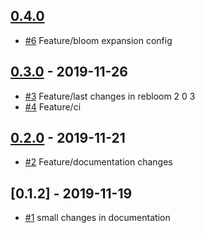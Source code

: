 <!-- changelog-linker -->

<!-- dumped content start -->

## [0.4.0]
- [#6] Feature/bloom expansion config

## [0.3.0] - 2019-11-26

- [#3] Feature/last changes in rebloom 2 0 3
- [#4] Feature/ci

## [0.2.0] - 2019-11-21

- [#2] Feature/documentation changes

## [0.1.2] - 2019-11-19

- [#1] small changes in documentation

<!-- dumped content end -->

[#6]: https://github.com/averias/phpredis-bloom/pull/6
[#4]: https://github.com/averias/phpredis-bloom/pull/4
[#3]: https://github.com/averias/phpredis-bloom/pull/3
[#2]: https://github.com/averias/phpredis-bloom/pull/2
[#1]: https://github.com/averias/phpredis-bloom/pull/1
[0.4.0]: https://github.com/averias/phpredis-bloom/compare/0.3.0...0.4.0
[0.3.0]: https://github.com/averias/phpredis-bloom/compare/0.2.0...0.3.0
[0.2.0]: https://github.com/averias/phpredis-bloom/compare/0.1.2...0.2.0
